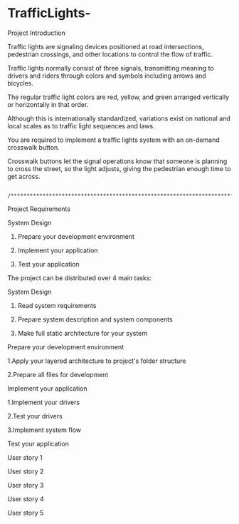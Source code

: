 # TrafficLights-
Project Introduction


Traffic lights are signaling devices positioned at road intersections, pedestrian crossings, and other locations to control the flow of traffic.



Traffic lights normally consist of three signals, transmitting meaning to drivers and riders through colors and symbols including arrows and bicycles.

The regular traffic light colors are red, yellow, and green arranged vertically or horizontally in that order.

Although this is internationally standardized, variations exist on national and local scales as to traffic light sequences and laws.



You are required to implement a traffic lights system with an on-demand crosswalk button.

Crosswalk buttons let the signal operations know that someone is planning to cross the street, so the light adjusts, giving the pedestrian enough time to get across.

          /***************************************************************************************************/
          
Project Requirements


System Design
1. Prepare your development environment

2. Implement your application

3. Test your application


The project can be distributed over 4 main tasks:


System Design

1. Read system requirements

2. Prepare system description and system components

3. Make full static architecture for your system

Prepare your development environment

1.Apply your layered architecture to project's folder structure

2.Prepare all files for development

Implement your application

1.Implement your drivers

2.Test your drivers

3.Implement system flow

Test your application

User story 1

User story 2

User story 3

User story 4

User story 5
